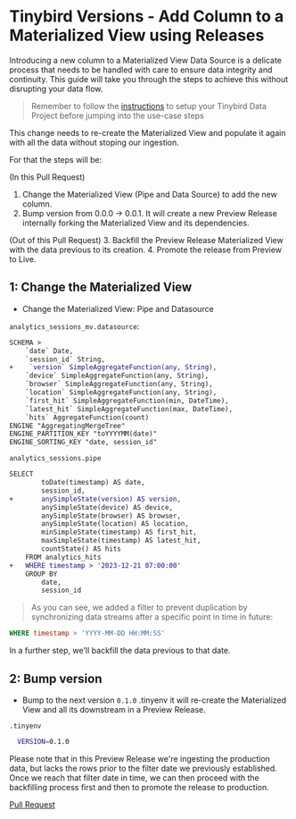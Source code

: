# Tinybird Versions - Add Column to a Materialized View using Releases

Introducing a new column to a Materialized View Data Source is a delicate process that needs to be handled with care to ensure data integrity and continuity. This guide will take you through the steps to achieve this without disrupting your data flow.

> Remember to follow the [instructions](../README.md) to setup your Tinybird Data Project before jumping into the use-case steps

This change needs to re-create the Materialized View and populate it again with all the data without stoping our ingestion.

For that the steps will be:

(In this Pull Request)
1. Change the Materialized View (Pipe and Data Source) to add the new column.
2. Bump version from 0.0.0 -> 0.0.1. It will create a new Preview Release internally forking the Materialized View and its dependencies.

(Out of this Pull Request)
3. Backfill the Preview Release Materialized View with the data previous to its creation.
4. Promote the release from Preview to Live.

## 1: Change the Materialized View

- Change the Materialized View: Pipe and Datasource

`analytics_sessions_mv.datasource`:
```diff
SCHEMA >
    `date` Date,
    `session_id` String,
+    `version` SimpleAggregateFunction(any, String),
    `device` SimpleAggregateFunction(any, String),
    `browser` SimpleAggregateFunction(any, String),
    `location` SimpleAggregateFunction(any, String),
    `first_hit` SimpleAggregateFunction(min, DateTime),
    `latest_hit` SimpleAggregateFunction(max, DateTime),
    `hits` AggregateFunction(count)
ENGINE "AggregatingMergeTree"
ENGINE_PARTITION_KEY "toYYYYMM(date)"
ENGINE_SORTING_KEY "date, session_id"
```

`analytics_sessions.pipe`
```diff
SELECT
        toDate(timestamp) AS date,
        session_id,
+       anySimpleState(version) AS version,
        anySimpleState(device) AS device,
        anySimpleState(browser) AS browser,
        anySimpleState(location) AS location,
        minSimpleState(timestamp) AS first_hit,
        maxSimpleState(timestamp) AS latest_hit,
        countState() AS hits
    FROM analytics_hits
+   WHERE timestamp > '2023-12-21 07:00:00'
    GROUP BY
        date,
        session_id
```


> As you can see, we added a filter to prevent duplication by synchronizing data streams after a specific point in time in future:
  ```sql
  WHERE timestamp > 'YYYY-MM-DD HH:MM:SS'
  ```
  In a further step, we'll backfill the data previous to that date.

## 2: Bump version
- Bump to the next version `0.1.0` .tinyenv it will re-create the Materialized View and all its downstream in a Preview Release. 

`.tinyenv`
  ```sh
    VERSION=0.1.0
  ```

Please note that in this Preview Release we're ingesting the production data, but lacks the rows prior to the filter date we previously established. Once we reach that filter date in time, we can then proceed with the backfilling process first and then to promote the release to production.

[Pull Request](https://github.com/tinybirdco/use-case-examples/pull/141/files)

